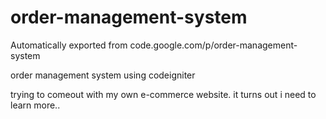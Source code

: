 # order-management-system
Automatically exported from code.google.com/p/order-management-system

order management system using codeigniter

trying to comeout with my own e-commerce website. it turns out i need to learn more..
